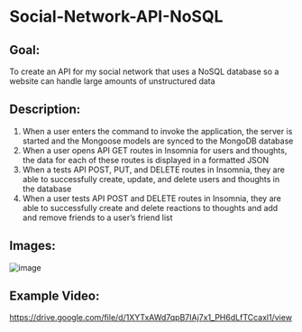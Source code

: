 # Social-Network-API-NoSQL

## Goal:

To create an API for my social network that uses a NoSQL database so a website can handle large amounts of unstructured data

## Description:

1) When a user enters the command to invoke the application, the server is started and the Mongoose models are synced to the MongoDB database
2) When a user opens API GET routes in Insomnia for users and thoughts, the data for each of these routes is displayed in a formatted JSON
3) When a tests API POST, PUT, and DELETE routes in Insomnia, they are able to successfully create, update, and delete users and thoughts in the database
4) When a user tests API POST and DELETE routes in Insomnia, they are able to successfully create and delete reactions to thoughts and add and remove friends to a user’s friend list

## Images:

![image](https://github.com/user-attachments/assets/2811b6ad-f969-4bd8-ad49-6dfcd3c47d2c)


## Example Video:

https://drive.google.com/file/d/1XYTxAWd7qpB7IAj7x1_PH6dLfTCcaxl1/view 

